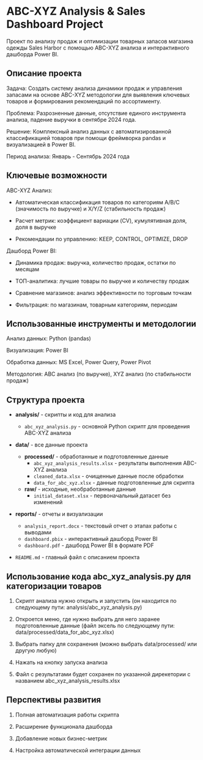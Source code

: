 # ABC-XYZ Analysis & Sales Dashboard Project

Проект по анализу продаж и оптимизации товарных запасов магазина одежды Sales Harbor с помощью ABC-XYZ анализа и интерактивного дашборда Power BI.

## Описание проекта

Задача: Создать систему анализа динамики продаж и управления запасами на основе ABC-XYZ методологии для выявления ключевых товаров и формирования рекомендаций по ассортименту.

Проблема: Разрозненные данные, отсутствие единого инструмента анализа, падение выручки в сентябре 2024 года.

Решение: Комплексный анализ данных с автоматизированной классификацией товаров при помощи фреймворка pandas и визуализацией в Power BI.

Период анализа: Январь - Сентябрь 2024 года

## Ключевые возможности

ABC-XYZ Анализ:

- Автоматическая классификация товаров по категориям A/B/C (значимость по выручке) и X/Y/Z (стабильность продаж)

- Расчет метрик: коэффициент вариации (CV), кумулятивная доля, доля в выручке

- Рекомендации по управлению: KEEP, CONTROL, OPTIMIZE, DROP

Дашборд Power BI:

- Динамика продаж: выручка, количество продаж, остатки по месяцам

- ТОП-аналитика: лучшие товары по выручке и количеству продаж

- Сравнение магазинов: анализ эффективности по торговым точкам

- Фильтрация: по магазинам, товарным категориям, периодам

## Использованные инструменты и методологии

Анализ данных: Python (pandas)

Визуализация: Power BI

Обработка данных: MS Excel, Power Query, Power Pivot

Методология: ABC анализ (по выручке), XYZ анализ (по стабильности продаж)

## Структура проекта

- **analysis/** - скрипты и код для анализа
  - `abc_xyz_analysis.py` - основной Python скрипт для проведения ABC-XYZ анализа

- **data/** - все данные проекта
  - **processed/** - обработанные и подготовленные данные
    - `abc_xyz_analysis_results.xlsx` - результаты выполнения ABC-XYZ анализа
    - `cleaned_data.xlsx` - очищенные данные после обработки
    - `data_for_abc_xyz.xlsx` - данные подготовленные для скрипта
  - **raw/** - исходные, необработанные данные
    - `initial_dataset.xlsx` - первоначальный датасет без изменений

- **reports/** - отчеты и визуализации
  - `analysis_report.docx` - текстовый отчет о этапах работы с выводами
  - `dashboard.pbix` - интерактивный дашборд Power BI
  - `dashboard.pdf` - дашборд Power BI в формате PDF

- `README.md` - главный файл с описанием проекта

## Использование кода abc_xyz_analysis.py для категоризации товаров

1. Скрипт анализа нужно открыть и запустить (он находится по следующему пути: analysis/abc_xyz_analysis.py)

2. Откроется меню, где нужно выбрать для него заранее подготовленные данные (файл эксель по следующему пути: data/processed/data_for_abc_xyz.xlsx)

3. Выбрать папку для сохранения (можно выбрать data/processed/ или другую любую)

4. Нажать на кнопку запуска анализа

5. Файл с результатами будет сохранен по указанной дирекетории с названием abc_xyz_analysis_results.xlsx

## Перспективы развития

1. Полная автоматизация работы скрипта

2. Расширение функционала дашборда

3. Добавление новых бизнес-метрик

4. Настройка автоматической интеграции данных
